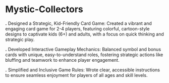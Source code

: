 # Mystic-Collectors

**.** Designed a Strategic, Kid-Friendly Card Game: Created a vibrant and engaging card game for 2-4 players, featuring colorful, cartoon-style designs to captivate kids (6+) and adults, with a focus on quick thinking and strategic play.

**.** Developed Interactive Gameplay Mechanics: Balanced symbol and bonus cards with unique, easy-to-understand roles, fostering strategic actions like bluffing and teamwork to enhance player engagement.

**.** Simplified and Inclusive Game Rules: Wrote clear, accessible instructions to ensure seamless enjoyment for players of all ages and skill levels.
